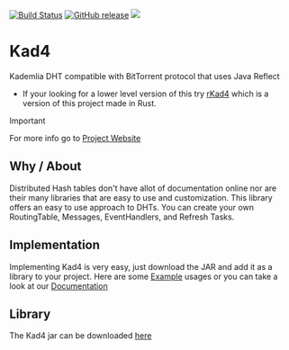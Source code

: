 [![Build Status](https://github.com/DrBrad/Kad4/workflows/Build/badge.svg)](https://github.com/DrBrad/Kad4/actions)
[![GitHub release](https://img.shields.io/github/v/release/DrBrad/Kad4.svg)](https://github.com/DrBrad/Kad4/releases)
![](https://img.shields.io/badge/platform-win%20%7C%20macos%20%7C%20linux-pass.svg)

# Kad4
Kademlia DHT compatible with BitTorrent protocol that uses Java Reflect
- If your looking for a lower level version of this try [rKad4](https://github.com/DrBrad/rKad4) which is a version of this project made in Rust.
> [!IMPORTANT]
> For more info go to [Project Website](https://kademlia.rs)

Why / About
-----
Distributed Hash tables don't have allot of documentation online nor are their many libraries that are easy to use and customization. This library offers an easy to use approach to DHTs. You can create your own RoutingTable, Messages, EventHandlers, and Refresh Tasks.

Implementation
-----
Implementing Kad4 is very easy, just download the JAR and add it as a library to your project. Here are some [Example](https://github.com/DrBrad/Kad4/wiki/Examples) usages or you can take a look at our [Documentation](https://github.com/DrBrad/Kad4)

Library
-----
The Kad4 jar can be downloaded [here](https://github.com/DrBrad/Kad4/raw/main/out/artifacts/Kad4_jar/Kad4.jar)
